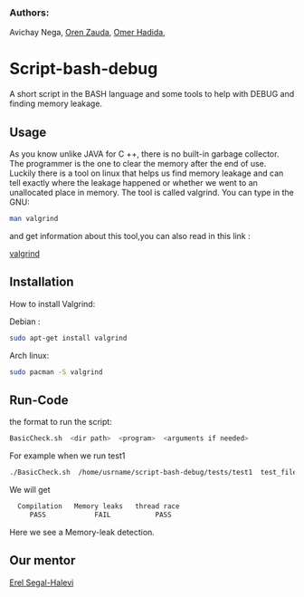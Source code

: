 ### Authors: 
Avichay Nega, [Oren Zauda](https://github.com/OrenZauda), [Omer Hadida](https://github.com/2MarShmello2), 

# Script-bash-debug

A short script in the BASH language and some tools to help 
with DEBUG and finding memory leakage.

## Usage

As you know unlike JAVA for C ++, there is no built-in garbage 
collector. The programmer is the one to clear the memory after 
the end of use. Luckily there is a tool on linux that helps us 
find memory leakage and can tell exactly where the leakage 
happened or whether we went to an unallocated place in memory. 
The tool is called valgrind. You can type in the GNU: 

```bash
man valgrind
```
and get information about this tool,you can also read in this link :

[valgrind](https://en.wikipedia.org/wiki/Valgrind)

## Installation

How to install Valgrind:

Debian :

```bash
sudo apt-get install valgrind
```

Arch linux:

```bash
sudo pacman -S valgrind
```

## Run-Code

the format to run the script:

```bash
BasicCheck.sh  <dir path>  <program>  <arguments if needed>
```

For example when we run test1 

```bash
./BasicCheck.sh  /home/usrname/script-bash-debug/tests/test1  test_file.exe
```
We will get

```bash
  Compilation   Memory leaks   thread race
     PASS            FAIL           PASS
```
Here we see a Memory-leak detection.

## Our mentor

[Erel Segal-Halevi](https://github.com/erelsgl/ariel-cpp-5779) 

